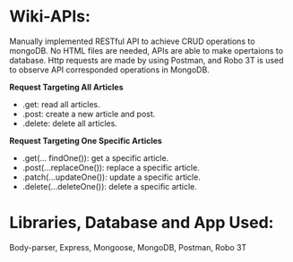# Wiki-APIs:
Manually implemented RESTful API to achieve CRUD operations to mongoDB. No HTML files are needed, APIs are able to make opertaions to database. Http requests are made by using Postman, and Robo 3T is used to observe API corresponded operations in MongoDB. <br>

**Request Targeting All Articles** 
- .get: read all articles.
- .post: create a new article and post.
- .delete: delete all articles.

**Request Targeting One Specific Articles** 
- .get(... findOne()): get a specific article.
- .post(...replaceOne()): replace a specific article.
- .patch(...updateOne()): update a specific article.  
- .delete(...deleteOne()): delete a specific article.

# Libraries, Database and App Used:
Body-parser, Express, Mongoose, MongoDB, Postman, Robo 3T
